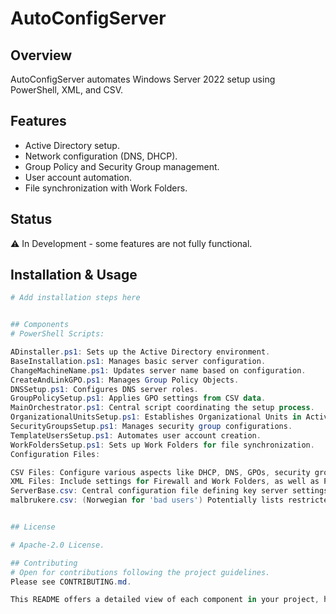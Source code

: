 # AutoConfigServer

## Overview
AutoConfigServer automates Windows Server 2022 setup using PowerShell, XML, and CSV.

## Features
- Active Directory setup.
- Network configuration (DNS, DHCP).
- Group Policy and Security Group management.
- User account automation.
- File synchronization with Work Folders.

## Status
:warning: In Development - some features are not fully functional.

## Installation & Usage
```powershell
# Add installation steps here


## Components
# PowerShell Scripts:

ADinstaller.ps1: Sets up the Active Directory environment.
BaseInstallation.ps1: Manages basic server configuration.
ChangeMachineName.ps1: Updates server name based on configuration.
CreateAndLinkGPO.ps1: Manages Group Policy Objects.
DNSSetup.ps1: Configures DNS server roles.
GroupPolicySetup.ps1: Applies GPO settings from CSV data.
MainOrchestrator.ps1: Central script coordinating the setup process.
OrganizationalUnitsSetup.ps1: Establishes Organizational Units in Active Directory.
SecurityGroupsSetup.ps1: Manages security group configurations.
TemplateUsersSetup.ps1: Automates user account creation.
WorkFoldersSetup.ps1: Sets up Work Folders for file synchronization.
Configuration Files:

CSV Files: Configure various aspects like DHCP, DNS, GPOs, security groups, and user account templates.
XML Files: Include settings for Firewall and Work Folders, as well as Password Policies.
ServerBase.csv: Central configuration file defining key server settings.
malbrukere.csv: (Norwegian for 'bad users') Potentially lists restricted or monitored user accounts.


## License

# Apache-2.0 License.

## Contributing
# Open for contributions following the project guidelines.
Please see CONTRIBUTING.md.

This README offers a detailed view of each component in your project, highlighting the modular and comprehensive nature of AutoConfigServer. You can further detail each section with specific installation steps, usage examples, or prerequisites as the project evolves.​
